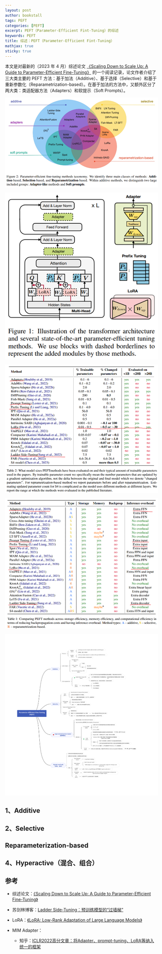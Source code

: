 ```yaml
---
layout: post
author: bookstall
tags: PEFT
categories: [PEFT]
excerpt: PEFT（Parameter-Efficient Fint-Tuning）的综述
keywords: PEFT
title: 综述：PEFT（Parameter-Efficient Fint-Tuning）
mathjax: true
sticky: true
---
```


本文是对最新的（2023 年 4 月）综述论文 [《Scaling Down to Scale Up: A Guide to Parameter-Efficient Fine-Tuning》](http://arxiv.org/abs/2303.15647) 的一个阅读记录，论文作者介绍了三大类主要的 PEFT 方法：基于加法（Additive）、基于选择（Selective）和基于重新参数化（Reparametrization-based）。在基于加法的方法中，又额外区分了两大类：类适配器方法（Adapters）和软提示（Soft Prompts）。

![Serval PEFT methods](/images/posts/PEFT-Survey/peft-methods-taxonomy.png)

![Serval PEFT methods in Transformer](/images/posts/PEFT-Survey/several-sota-peft-methods-in-transformer.png)

![](/images/posts/PEFT-Survey/PEFT-evaluated.png)

![](/images/posts/PEFT-Survey/PEFT-storage-memory-computational.png)

![](/images/posts/PEFT-Survey/PEFT-Survey.svg)

## 1、Additive




## 2、Selective




## Reparameterization-based





## 4、Hyperactive（混合、组合）




## 参考

- 综述论文：[《Scaling Down to Scale Up: A Guide to Parameter-Efficient Fine-Tuning》](http://arxiv.org/abs/2303.15647)

- 苏剑林博客：[Ladder Side-Tuning：预训练模型的“过墙梯”](https://kexue.fm/archives/9138)

- LoRA：[《LoRA: Low-Rank Adaptation of Large Language Models》](https://arxiv.org/abs/2106.09685)

- MIM Adapter：
  
  - 知乎：[ICLR2022高分文章：将Adapter、prompt-tuning、LoRA等纳入统一的框架](https://zhuanlan.zhihu.com/p/436571527)



